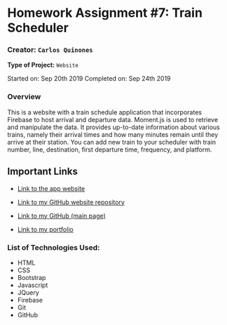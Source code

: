 # Homework Assignment #7: Train Scheduler
### **Creator:** `Carlos Quinones`
**Type of Project:** `Website`

Started on: Sep 20th 2019
Completed on: Sep 24th 2019

### Overview

This is a website with a train schedule application that incorporates Firebase to host arrival and departure data. Moment.js is used to retrieve and manipulate the data. It provides up-to-date information about various trains, namely their arrival times and how many minutes remain until they arrive at their station. You can add new train to your scheduler with train number, line,	destination,	first departure	time, frequency, and	platform.

## Important Links

* [Link to the app website](https://ceq2000.github.io/train-scheduler/)

* [Link to my GitHub website repository ](https://github.com/ceq2000/train-scheduler/)

* [Link to my GitHub (main page)](https://https://github.com/ceq2000/)

* [Link to my portfolio](https://ceq2000.github.io/portfolio/portfolio2.html)

### List of Technologies Used:

- HTML
- CSS
- Bootstrap
- Javascript
- JQuery
- Firebase
- Git
- GitHub
